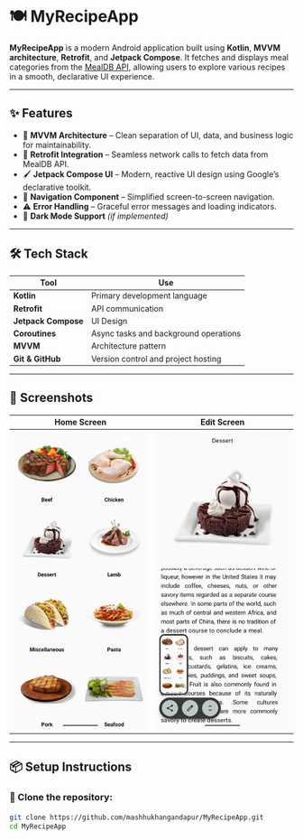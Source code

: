# 🍽️ MyRecipeApp

**MyRecipeApp** is a modern Android application built using **Kotlin**, **MVVM architecture**, **Retrofit**, and **Jetpack Compose**. It fetches and displays meal categories from the [MealDB API](https://www.themealdb.com/), allowing users to explore various recipes in a smooth, declarative UI experience.

---

## ✨ Features

- 🧠 **MVVM Architecture** – Clean separation of UI, data, and business logic for maintainability.
- 🔗 **Retrofit Integration** – Seamless network calls to fetch data from MealDB API.
- 🖌️ **Jetpack Compose UI** – Modern, reactive UI design using Google’s declarative toolkit.
- 🚀 **Navigation Component** – Simplified screen-to-screen navigation.
- ⚠️ **Error Handling** – Graceful error messages and loading indicators.
- 🌙 **Dark Mode Support** *(if implemented)*

---

## 🛠️ Tech Stack

| Tool | Use |
|------|-----|
| **Kotlin** | Primary development language |
| **Retrofit** | API communication |
| **Jetpack Compose** | UI Design |
| **Coroutines** | Async tasks and background operations |
| **MVVM** | Architecture pattern |
| **Git & GitHub** | Version control and project hosting |

---

## 📸 Screenshots

| Home Screen | Edit Screen |
|-------------|-------------|
| ![Home Screen](screenshots/rp1.png) | ![Edit Screen](screenshots/rp2.png) |

---

## 📦 Setup Instructions

### 🔄 Clone the repository:
```bash
git clone https://github.com/mashhukhangandapur/MyRecipeApp.git
cd MyRecipeApp

